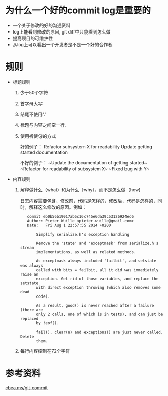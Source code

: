 # 为什么一个好的commit log是重要的 #
- 一个关于修改的好的沟通资料
- log上能看到修改的原因, git diff中只能看到怎么做
- 提高项目的可维护性
- 从log上可以看出一个开发者是不是一个好的合作者

# 规则 #
- 标题规则
  1. 少于50个字符
  2. 首字母大写
  3. 结尾不使用'.'
  4. 标题与内容之间空一行.
  5. 使用祈使句的方式

        好的例子：
            Refactor subsystem X for readability
            Update getting started documentation

        不好的例子：
            ~Update the documentation of getting started~
            ~Refactor for readability of subsystem X~
            ~Fixed bug with Y~
- 内容规则
  1. 解释做什么（what）和为什么（why），而不是怎么做（how)

        日志内容需要包含，修改前，代码是怎样的，修改后，代码是怎样的，同时，解释这么修改的原因。例如：

            commit eb0b56b19017ab5c16c745e6da39c53126924ed6
            Author: Pieter Wuille <pieter.wuille@gmail.com>
            Date:   Fri Aug 1 22:57:55 2014 +0200

                Simplify serialize.h's exception handling

                Remove the 'state' and 'exceptmask' from serialize.h's stream
                implementations, as well as related methods.

                As exceptmask always included 'failbit', and setstate was always
                called with bits = failbit, all it did was immediately raise an
                exception. Get rid of those variables, and replace the setstate
                with direct exception throwing (which also removes some dead
                code).

                As a result, good() is never reached after a failure (there are
                only 2 calls, one of which is in tests), and can just be replaced
                by !eof().

                fail(), clear(n) and exceptions() are just never called. Delete
                them.

  2. 每行内容控制在72个字符

# 参考资料 #
[cbea.ms/git-commit](https://cbea.ms/git-commit/)